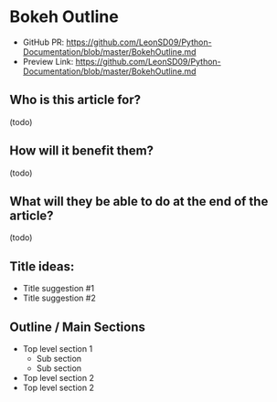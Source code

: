 # Bokeh Outline

* GitHub PR: https://github.com/LeonSD09/Python-Documentation/blob/master/BokehOutline.md
* Preview Link: https://github.com/LeonSD09/Python-Documentation/blob/master/BokehOutline.md

## Who is this article for?
(todo)

## How will it benefit them?
(todo)

## What will they be able to do at the end of the article?
(todo)

## Title ideas:
* Title suggestion #1
* Title suggestion #2

## Outline / Main Sections
* Top level section 1
  * Sub section
  * Sub section
* Top level section 2
* Top level section 2
